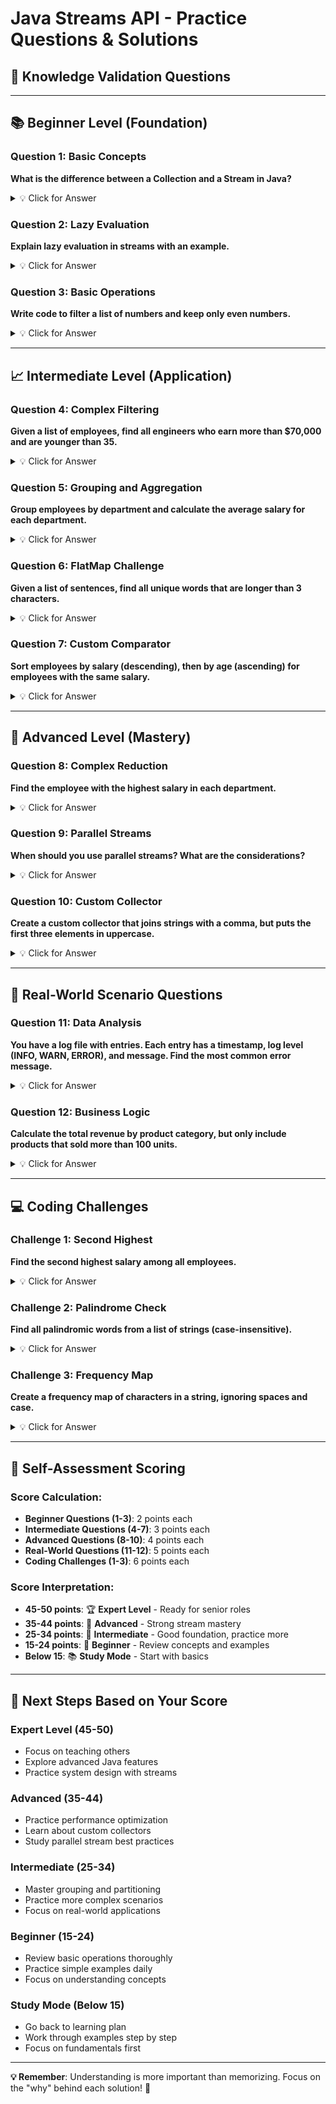# Java Streams API - Practice Questions & Solutions

## 🎯 **Knowledge Validation Questions**

---

## 📚 **Beginner Level (Foundation)**

### **Question 1: Basic Concepts**
**What is the difference between a Collection and a Stream in Java?**

<details>
<summary>💡 Click for Answer</summary>

**Answer:**
- **Collection**: Stores data in memory, eagerly evaluated, can be iterated multiple times, external iteration
- **Stream**: Processes data on-demand, lazily evaluated, can only be consumed once, internal iteration
- Collections focus on storing data; Streams focus on processing data

**Code Example:**
```java
List<String> collection = Arrays.asList("a", "b", "c");
collection.forEach(System.out::println); // Can repeat
collection.forEach(System.out::println); // Works fine

Stream<String> stream = collection.stream();
stream.forEach(System.out::println); // Works
// stream.forEach(System.out::println); // IllegalStateException!
```
</details>

### **Question 2: Lazy Evaluation**
**Explain lazy evaluation in streams with an example.**

<details>
<summary>💡 Click for Answer</summary>

**Answer:**
Intermediate operations are not executed until a terminal operation is called.

```java
List<String> words = Arrays.asList("apple", "banana", "cherry");

Stream<String> stream = words.stream()
    .filter(s -> {
        System.out.println("Filtering: " + s);
        return s.length() > 5;
    })
    .map(s -> {
        System.out.println("Mapping: " + s);
        return s.toUpperCase();
    });

System.out.println("Stream created, no processing yet");

// Only when we call a terminal operation:
List<String> result = stream.collect(Collectors.toList());
// Now you'll see the "Filtering" and "Mapping" output
```
</details>

### **Question 3: Basic Operations**
**Write code to filter a list of numbers and keep only even numbers.**

<details>
<summary>💡 Click for Answer</summary>

```java
List<Integer> numbers = Arrays.asList(1, 2, 3, 4, 5, 6, 7, 8, 9, 10);

List<Integer> evenNumbers = numbers.stream()
    .filter(n -> n % 2 == 0)
    .collect(Collectors.toList());

System.out.println(evenNumbers); // [2, 4, 6, 8, 10]
```
</details>

---

## 📈 **Intermediate Level (Application)**

### **Question 4: Complex Filtering**
**Given a list of employees, find all engineers who earn more than $70,000 and are younger than 35.**

<details>
<summary>💡 Click for Answer</summary>

```java
class Employee {
    private String name, department;
    private double salary;
    private int age;
    
    // Constructor and getters...
}

List<Employee> employees = // ... initialized list

List<Employee> youngHighPaidEngineers = employees.stream()
    .filter(emp -> "Engineering".equals(emp.getDepartment()))
    .filter(emp -> emp.getSalary() > 70000)
    .filter(emp -> emp.getAge() < 35)
    .collect(Collectors.toList());

// Alternative with single filter:
List<Employee> result = employees.stream()
    .filter(emp -> "Engineering".equals(emp.getDepartment()) 
                && emp.getSalary() > 70000 
                && emp.getAge() < 35)
    .collect(Collectors.toList());
```
</details>

### **Question 5: Grouping and Aggregation**
**Group employees by department and calculate the average salary for each department.**

<details>
<summary>💡 Click for Answer</summary>

```java
Map<String, Double> avgSalaryByDept = employees.stream()
    .collect(Collectors.groupingBy(
        Employee::getDepartment,
        Collectors.averagingDouble(Employee::getSalary)
    ));

avgSalaryByDept.forEach((dept, avgSalary) -> 
    System.out.printf("%s: $%.2f%n", dept, avgSalary));

// Output example:
// Engineering: $78333.33
// Marketing: $57500.00
// HR: $51000.00
```
</details>

### **Question 6: FlatMap Challenge**
**Given a list of sentences, find all unique words that are longer than 3 characters.**

<details>
<summary>💡 Click for Answer</summary>

```java
List<String> sentences = Arrays.asList(
    "Java is awesome",
    "Streams are powerful",
    "Practice makes perfect"
);

Set<String> longWords = sentences.stream()
    .flatMap(sentence -> Arrays.stream(sentence.split(" ")))
    .filter(word -> word.length() > 3)
    .map(String::toLowerCase)
    .collect(Collectors.toSet());

System.out.println(longWords); 
// [java, awesome, streams, powerful, practice, makes, perfect]
```
</details>

### **Question 7: Custom Comparator**
**Sort employees by salary (descending), then by age (ascending) for employees with the same salary.**

<details>
<summary>💡 Click for Answer</summary>

```java
List<Employee> sortedEmployees = employees.stream()
    .sorted(Comparator
        .comparing(Employee::getSalary, Comparator.reverseOrder())
        .thenComparing(Employee::getAge))
    .collect(Collectors.toList());

// Alternative syntax:
List<Employee> sorted = employees.stream()
    .sorted(Comparator.comparing(Employee::getSalary).reversed()
                     .thenComparing(Employee::getAge))
    .collect(Collectors.toList());
```
</details>

---

## 🚀 **Advanced Level (Mastery)**

### **Question 8: Complex Reduction**
**Find the employee with the highest salary in each department.**

<details>
<summary>💡 Click for Answer</summary>

```java
Map<String, Optional<Employee>> topEarnerByDept = employees.stream()
    .collect(Collectors.groupingBy(
        Employee::getDepartment,
        Collectors.maxBy(Comparator.comparing(Employee::getSalary))
    ));

// To get Map<String, Employee> instead of Optional:
Map<String, Employee> topEarners = employees.stream()
    .collect(Collectors.toMap(
        Employee::getDepartment,
        Function.identity(),
        BinaryOperator.maxBy(Comparator.comparing(Employee::getSalary))
    ));

// Alternative using collectingAndThen:
Map<String, Employee> result = employees.stream()
    .collect(Collectors.groupingBy(
        Employee::getDepartment,
        Collectors.collectingAndThen(
            Collectors.maxBy(Comparator.comparing(Employee::getSalary)),
            Optional::get
        )
    ));
```
</details>

### **Question 9: Parallel Streams**
**When should you use parallel streams? What are the considerations?**

<details>
<summary>💡 Click for Answer</summary>

**Use parallel streams when:**
- Large datasets (typically > 10,000 elements)
- CPU-intensive operations
- Stateless operations
- Processing time > overhead of parallelization

**Avoid parallel streams when:**
- Small datasets
- I/O operations (file, network, database)
- Stateful operations (limit, skip, sorted)
- Operations that require maintaining order

**Example:**
```java
// Good candidate for parallel
List<Integer> largeList = IntStream.rangeClosed(1, 1000000)
    .boxed().collect(Collectors.toList());

// CPU-intensive operation
long result = largeList.parallelStream()
    .mapToLong(n -> expensiveComputation(n))
    .sum();

// Bad candidate for parallel
List<String> smallList = Arrays.asList("a", "b", "c");
smallList.parallelStream() // Unnecessary overhead
    .forEach(System.out::println);
```
</details>

### **Question 10: Custom Collector**
**Create a custom collector that joins strings with a comma, but puts the first three elements in uppercase.**

<details>
<summary>💡 Click for Answer</summary>

```java
public static Collector<String, ?, String> customJoining() {
    return Collector.of(
        // Supplier: create accumulator
        () -> new ArrayList<String>(),
        
        // Accumulator: add elements
        (list, item) -> list.add(item),
        
        // Combiner: merge two accumulators (for parallel)
        (list1, list2) -> { list1.addAll(list2); return list1; },
        
        // Finisher: transform final result
        list -> {
            return IntStream.range(0, list.size())
                .mapToObj(i -> i < 3 ? list.get(i).toUpperCase() : list.get(i))
                .collect(Collectors.joining(", "));
        }
    );
}

// Usage:
List<String> words = Arrays.asList("apple", "banana", "cherry", "date", "elderberry");
String result = words.stream().collect(customJoining());
// Result: "APPLE, BANANA, CHERRY, date, elderberry"
```
</details>

---

## 🎪 **Real-World Scenario Questions**

### **Question 11: Data Analysis**
**You have a log file with entries. Each entry has a timestamp, log level (INFO, WARN, ERROR), and message. Find the most common error message.**

<details>
<summary>💡 Click for Answer</summary>

```java
class LogEntry {
    private LocalDateTime timestamp;
    private String level;
    private String message;
    
    // Constructor and getters...
}

List<LogEntry> logEntries = // ... load from file

Optional<String> mostCommonError = logEntries.stream()
    .filter(entry -> "ERROR".equals(entry.getLevel()))
    .collect(Collectors.groupingBy(
        LogEntry::getMessage,
        Collectors.counting()
    ))
    .entrySet().stream()
    .max(Map.Entry.comparingByValue())
    .map(Map.Entry::getKey);

mostCommonError.ifPresent(message -> 
    System.out.println("Most common error: " + message));
```
</details>

### **Question 12: Business Logic**
**Calculate the total revenue by product category, but only include products that sold more than 100 units.**

<details>
<summary>💡 Click for Answer</summary>

```java
class Sale {
    private String productName;
    private String category;
    private int unitsSold;
    private double pricePerUnit;
    
    public double getRevenue() {
        return unitsSold * pricePerUnit;
    }
    // Other getters...
}

List<Sale> sales = // ... initialized

Map<String, Double> revenueByCategory = sales.stream()
    .filter(sale -> sale.getUnitsSold() > 100)
    .collect(Collectors.groupingBy(
        Sale::getCategory,
        Collectors.summingDouble(Sale::getRevenue)
    ));

revenueByCategory.forEach((category, revenue) ->
    System.out.printf("%s: $%.2f%n", category, revenue));
```
</details>

---

## 💻 **Coding Challenges**

### **Challenge 1: Second Highest**
**Find the second highest salary among all employees.**

<details>
<summary>💡 Click for Answer</summary>

```java
OptionalDouble secondHighest = employees.stream()
    .mapToDouble(Employee::getSalary)
    .distinct()
    .boxed()
    .sorted(Comparator.reverseOrder())
    .skip(1)
    .mapToDouble(Double::doubleValue)
    .findFirst();

// Alternative approach:
Optional<Double> secondHighest2 = employees.stream()
    .map(Employee::getSalary)
    .distinct()
    .sorted(Comparator.reverseOrder())
    .skip(1)
    .findFirst();
```
</details>

### **Challenge 2: Palindrome Check**
**Find all palindromic words from a list of strings (case-insensitive).**

<details>
<summary>💡 Click for Answer</summary>

```java
List<String> words = Arrays.asList("racecar", "hello", "level", "world", "madam");

List<String> palindromes = words.stream()
    .filter(word -> {
        String cleaned = word.toLowerCase();
        return cleaned.equals(new StringBuilder(cleaned).reverse().toString());
    })
    .collect(Collectors.toList());

System.out.println(palindromes); // [racecar, level, madam]
```
</details>

### **Challenge 3: Frequency Map**
**Create a frequency map of characters in a string, ignoring spaces and case.**

<details>
<summary>💡 Click for Answer</summary>

```java
String text = "Hello World";

Map<Character, Long> charFrequency = text.toLowerCase()
    .chars()
    .filter(ch -> ch != ' ')
    .mapToObj(ch -> (char) ch)
    .collect(Collectors.groupingBy(
        Function.identity(),
        Collectors.counting()
    ));

charFrequency.forEach((ch, count) ->
    System.out.printf("'%c': %d%n", ch, count));
```
</details>

---

## 🎯 **Self-Assessment Scoring**

### **Score Calculation:**
- **Beginner Questions (1-3)**: 2 points each
- **Intermediate Questions (4-7)**: 3 points each  
- **Advanced Questions (8-10)**: 4 points each
- **Real-World Questions (11-12)**: 5 points each
- **Coding Challenges (1-3)**: 6 points each

### **Score Interpretation:**
- **45-50 points**: 🏆 **Expert Level** - Ready for senior roles
- **35-44 points**: 🥇 **Advanced** - Strong stream mastery
- **25-34 points**: 🥈 **Intermediate** - Good foundation, practice more
- **15-24 points**: 🥉 **Beginner** - Review concepts and examples
- **Below 15**: 📚 **Study Mode** - Start with basics

---

## 🚀 **Next Steps Based on Your Score**

### **Expert Level (45-50)**
- Focus on teaching others
- Explore advanced Java features
- Practice system design with streams

### **Advanced (35-44)**
- Practice performance optimization
- Learn about custom collectors
- Study parallel stream best practices

### **Intermediate (25-34)**
- Master grouping and partitioning
- Practice more complex scenarios
- Focus on real-world applications

### **Beginner (15-24)**
- Review basic operations thoroughly
- Practice simple examples daily
- Focus on understanding concepts

### **Study Mode (Below 15)**
- Go back to learning plan
- Work through examples step by step
- Focus on fundamentals first

---

**💡 Remember**: Understanding is more important than memorizing. Focus on the "why" behind each solution! 🎯